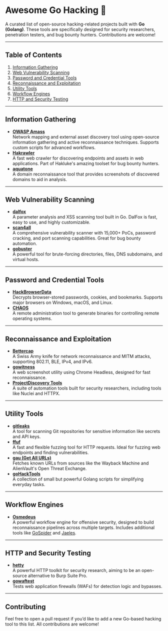 # Awesome Go Hacking 🚀  
A curated list of open-source hacking-related projects built with **Go (Golang)**. These tools are specifically designed for security researchers, penetration testers, and bug bounty hunters. Contributions are welcome!  

---

## Table of Contents  
1. [Information Gathering](#information-gathering)  
2. [Web Vulnerability Scanning](#web-vulnerability-scanning)  
3. [Password and Credential Tools](#password-and-credential-tools)  
4. [Reconnaissance and Exploitation](#reconnaissance-and-exploitation)  
5. [Utility Tools](#utility-tools)  
6. [Workflow Engines](#workflow-engines)  
7. [HTTP and Security Testing](#http-and-security-testing)  

---

## Information Gathering  
- **[OWASP Amass](https://owasp.org/www-project-amass/)**  
  Network mapping and external asset discovery tool using open-source information gathering and active reconnaissance techniques. Supports custom scripts for advanced workflows.  
- **[Hakrawler](https://github.com/hakluke/hakrawler)**  
  A fast web crawler for discovering endpoints and assets in web applications. Part of Hakluke's amazing toolset for bug bounty hunters.  
- **[aquatone](https://github.com/michenriksen/aquatone)**  
  A domain reconnaissance tool that provides screenshots of discovered domains to aid in analysis.  

---

## Web Vulnerability Scanning  
- **[dalfox](https://github.com/hahwul/dalfox)**  
  A parameter analysis and XSS scanning tool built in Go. DalFox is fast, easy to use, and highly customizable.  
- **[scan4all](https://github.com/hktalent/scan4all)**  
  A comprehensive vulnerability scanner with 15,000+ PoCs, password cracking, and port scanning capabilities. Great for bug bounty automation.  
- **[gobuster](https://github.com/OJ/gobuster)**  
  A powerful tool for brute-forcing directories, files, DNS subdomains, and virtual hosts.  

---

## Password and Credential Tools  
- **[HackBrowserData](https://github.com/moonD4rk/HackBrowserData)**  
  Decrypts browser-stored passwords, cookies, and bookmarks. Supports major browsers on Windows, macOS, and Linux.  
- **[CHAOS](https://github.com/tiagorlampert/CHAOS)**  
  A remote administration tool to generate binaries for controlling remote operating systems.  

---

## Reconnaissance and Exploitation  
- **[Bettercap](https://github.com/bettercap/bettercap)**  
  A Swiss Army knife for network reconnaissance and MITM attacks, supporting 802.11, BLE, IPv4, and IPv6.  
- **[gowitness](https://github.com/sensepost/gowitness)**  
  A web screenshot utility using Chrome Headless, designed for fast reconnaissance.  
- **[ProjectDiscovery Tools](https://projectdiscovery.io/)**  
  A suite of automation tools built for security researchers, including tools like Nuclei and HTTPX.  

---

## Utility Tools  
- **[gitleaks](https://github.com/gitleaks/gitleaks)**  
  A tool for scanning Git repositories for sensitive information like secrets and API keys.  
- **[ffuf](https://github.com/ffuf/ffuf)**  
  A fast and flexible fuzzing tool for HTTP requests. Ideal for fuzzing web endpoints and finding vulnerabilities.  
- **[gau (Get All URLs)](https://github.com/lc/gau)**  
  Fetches known URLs from sources like the Wayback Machine and AlienVault's Open Threat Exchange.  
- **[goHackTools](https://github.com/dreddsa5dies/goHackTools)**  
  A collection of small but powerful Golang scripts for simplifying everyday tasks.  

---

## Workflow Engines  
- **[Osmedeus](https://github.com/j3ssie/Osmedeus)**  
  A powerful workflow engine for offensive security, designed to build reconnaissance pipelines across multiple targets. Includes additional tools like [GoSpider](https://github.com/jaeles-project/gospider) and [Jaeles](https://github.com/jaeles-project/jaeles).  

---

## HTTP and Security Testing  
- **[hetty](https://github.com/dstotijn/hetty)**  
  A powerful HTTP toolkit for security research, aiming to be an open-source alternative to Burp Suite Pro.  
- **[gowaftest](https://github.com/shivangx01/gowaftest)**  
  Tests web application firewalls (WAFs) for detection logic and bypasses.  

---

## Contributing  
Feel free to open a pull request if you’d like to add a new Go-based hacking tool to this list. All contributions are welcome!  

